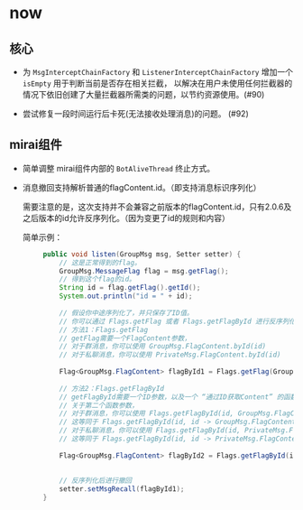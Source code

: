 # now

## 核心
- 为 `MsgInterceptChainFactory` 和 `ListenerInterceptChainFactory` 增加一个 `isEmpty` 用于判断当前是否存在相关拦截，
以解决在用户未使用任何拦截器的情况下依旧创建了大量拦截器所需类的问题，以节约资源使用。(#90)

- 尝试修复一段时间运行后卡死(无法接收处理消息)的问题。 (#92)

## mirai组件
- 简单调整 mirai组件内部的 `BotAliveThread` 终止方式。
- 消息撤回支持解析普通的flagContent.id。（即支持消息标识序列化）
  
  需要注意的是，这次支持并不会兼容之前版本的flagContent.id，只有2.0.6及之后版本的id允许反序列化。（因为变更了id的规则和内容）
  
  简单示例：
  ```java
       public void listen(GroupMsg msg, Setter setter) {
           // 这是正常得到的flag。
           GroupMsg.MessageFlag flag = msg.getFlag();
           // 得到这个flag的id。
           String id = flag.getFlag().getId();
           System.out.println("id = " + id);
   
           // 假设你中途序列化了，并只保存了ID值。
           // 你可以通过 Flags.getFlag 或者 Flags.getFlagById 进行反序列化。
           // 方法1：Flags.getFlag
           // getFlag需要一个FlagContent参数，
           // 对于群消息，你可以使用 GroupMsg.FlagContent.byId(id)
           // 对于私聊消息，你可以使用 PrivateMsg.FlagContent.byId(id)
   
           Flag<GroupMsg.FlagContent> flagById1 = Flags.getFlag(GroupMsg.FlagContent.byId(id));
   
           // 方法2：Flags.getFlagById
           // getFlagById需要一个ID参数，以及一个 “通过ID获取Content” 的函数。
           // 关于第二个函数参数，
           // 对于群消息，你可以使用 Flags.getFlagById(id, GroupMsg.FlagContent::byId);
           // 这等同于 Flags.getFlagById(id, id -> GroupMsg.FlagContent.byId(id));
           // 对于私聊消息，你可以使用 Flags.getFlagById(id, PrivateMsg.FlagContent::byId);
           // 这等同于 Flags.getFlagById(id, id -> PrivateMsg.FlagContent.byId(id));
   
           Flag<GroupMsg.FlagContent> flagById2 = Flags.getFlagById(id, GroupMsg.FlagContent::byId);
   
   
           // 反序列化后进行撤回
           setter.setMsgRecall(flagById1);
       }
   ```


